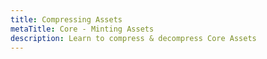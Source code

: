 ```yaml
---
title: Compressing Assets
metaTitle: Core - Minting Assets
description: Learn to compress & decompress Core Assets
---
```

